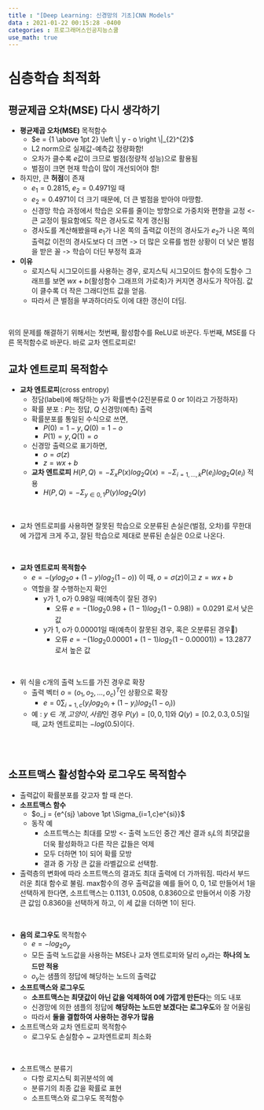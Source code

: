 ```yaml
---
title : "[Deep Learning: 신경망의 기초]CNN Models"
data : 2021-01-22 00:15:28 -0400
categories : 프로그래머스인공지능스쿨
use_math: true
---
```

# 심층학습 최적화
## 평균제곱 오차(MSE) 다시 생각하기
- **평균제곱 오차(MSE)** 목적함수
    - $e = {1 \above 1pt 2} \left \| y - o \right \|_{2}^{2}$
    - L2 norm으로 실제값-예측값 정량화함!
    - 오차가 클수록 $e$값이 크므로 벌점(정량적 성능)으로 활용됨
    - 벌점이 크면 현재 학습이 많이 개선되어야 함!
- 하지만, 큰 **허점**이 존재
    - $e_1 = 0.2815$, $e_2 = 0.4971$일 때
    - $e_2 = 0.4971$이 더 크기 때문에, 더 큰 벌점을 받아야 마땅함.
    - 신경망 학습 과정에서 학습은 오류를 줄이는 방향으로 가중치와 편향을 교정 <- 큰 교정이 필요함에도 작은 경사도로 작게 갱신됨
    - 경사도를 계산해봤을때 $e_1$가 나온 쪽의 출력값 이전의 경사도가 $e_2$가 나온 쪽의 출력값 이전의 경사도보다 더 크면 -> 더 많은 오류를 범한 상황이 더 낮은 벌점을 받은 꼴 -> 학습이 더딘 부정적 효과
- **이유**
    - 로지스틱 시그모이드를 사용하는 경우, 로지스틱 시그모이드 함수의 도함수 그래프를 보면 $wx+b$(활성함수 그래프의 가로축)가 커지면 경사도가 작아짐. 값이 클수록 더 작은 그래디언트 값을 얻음.
    - 따라서 큰 벌점을 부과하더라도 이에 대한 갱신이 더딤.
<br>

위의 문제를 해결하기 위해서는 첫번째, 활성함수를 ReLU로 바꾼다. 두번째, MSE를 다른 목적함수로 바꾼다. 바로 교차 엔트로피로!
<br>

## 교차 엔트로피 목적함수
- **교차 엔트로피**(cross entropy)
    - 정담(label)에 해당하는 y가 확률변수(2진분류로 0 or 1이라고 가정하자)
    - 확률 분포 : $P$는 정답, $Q$ 신경망(예측) 출력
    - 확률분포를 통일된 수식으로 쓰면,
        - $P(0)=1-y, Q(0)=1-o$
        - $P(1)=y, Q(1)=o$
    - 신경망 출력으로 표기하면,
        - $o = \sigma(z)$
        - $z = wx + b$
    - **교차 엔트로피** $H(P,Q)=-\Sigma_x P(x)log_2Q(x) = -\Sigma_{i=1,...,k}P(e_i)log_2Q(e_i)$ 적용
        - $H(P, Q) = -\Sigma_{y\in {0,1}}P(y)log_2Q(y)$
<br>

- 교차 엔트로피를 사용하면 잘못된 학습으로 오분류된 손실은(벌점, 오차)를 무한대에 가깝게 크게 주고, 잘된 학습으로 제대로 분류된 손실은 0으로 나온다.
<br>

- **교차 엔트로피 목적함수**
    - $e = -(ylog_2o + (1-y)log_2(1-o))$ 이 때, $o = \sigma(z)$이고 $z = wx + b$
    - 역할을 잘 수행하는지 확인
        - y가 1, o가 0.98일 때(예측이 잘된 경우)
            - 오류 $e = -(1 log_2 0.98 + (1-1)log_2(1-0.98))=0.0291$ 로서 낮은 값
        - y가 1, o가 0.00001일 때(예측이 잘못된 경우, 혹은 오분류된 경우)
            - 오류 $e = -(1 log_2 0.00001 + (1-1)log_2(1-0.00001))=13.2877$로서 높은 값
<br>

- 위 식을 c개의 출력 노드를 가진 경우로 확장
    - 출력 벡터 $o = (o_1, o_2, ..., o_c)^T$인 상황으로 확장
        - $e = 0\sum_{i=1,c}(y_ilog_2o_i + (1-y_i)log_2(1-o_i))$
    - 예 : $y\in {개, 고양이, 사람}$인 경우 $P(y)=[0, 0, 1]$와 $Q(y) = [0.2, 0.3, 0.5]$일 때, 교차 엔트로피는 $-log(0.5)$이다.
<br>
<br>

## 소프트맥스 활성함수와 로그우도 목적함수
- 출력값이 확률분포를 갖고자 할 때 쓴다.
- **소프트맥스 함수**
    - $o_j = {e^{sj} \above 1pt \Sigma_{i=1,c}e^{si}}$
    - 동작 예
        - 소프트맥스는 최대를 모방 <- 출력 노드인 중간 계산 결과 $s_iL$의 최댓값을 더욱 활성화하고 다른 작은 값들은 억제
        - 모두 더하면 1이 되어 확률 모방
        - 결과 중 가장 큰 값을 라벨값으로 선택함.
- 출력층의 변화에 따라 소프트맥스의 결과도 최대 출력에 더 가까워짐. 따라서 부드러운 최대 함수로 불림. max함수의 경우 출력값을 예를 들어 0, 0, 1로 만들어서 1을 선택하게 한다면, 소프트맥스는 0.1131, 0.0508, 0.8360으로 만들어서 이중 가장 큰 값임 0.8360을 선택하게 하고, 이 세 값을 더하면 1이 된다.
<br>

- **음의 로그우도** 목적함수
    - $e = -log_2o_y$
    - 모든 출력 노드값을 사용하는 MSE나 교차 엔트로피와 달리 $o_y$라는 **하나의 노드만 적용**
    - $o_y$는 샘플의 정답에 해당하는 노드의 출력값
- **소프트맥스와 로그우도**
    - **소프트맥스는 최댓값이 아닌 값을 억제하여 0에 가깝게 만든다**는 의도 내포
    - 신경망에 의한 샘플의 정답에 **해당하는 노드만 보겠다는 로그우도**와 잘 어울림
    - 따라서 **둘을 결합하여 사용하는 경우가 많음**
- 소프트맥스와 교차 엔트로피 목적함수
    - 로그우도 손실함수 ~ 교차엔트로피 최소화
<br>

- 소프트맥스 분류기
    - 다항 로지스틱 회귀분석의 예
    - 분류기의 최종 값을 확률로 표현
    - 소프트맥스와 로그우도 목적함수
<br>
<br>

